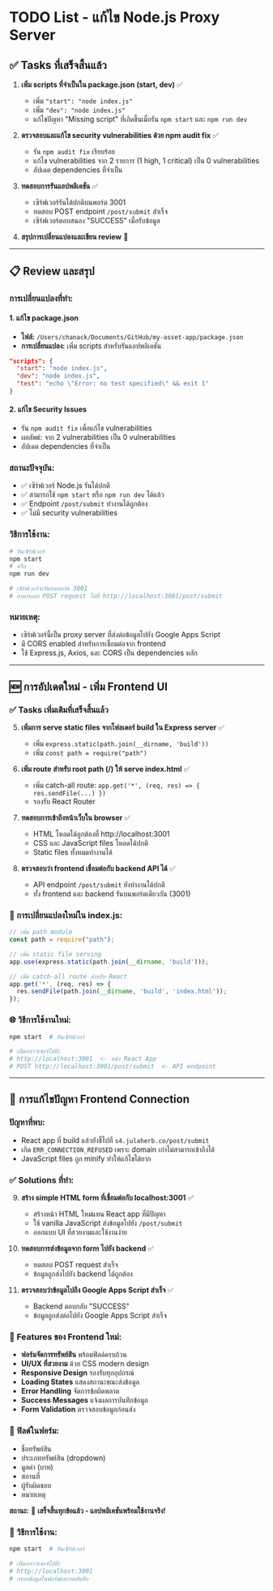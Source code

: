 # TODO List - แก้ไข Node.js Proxy Server

## ✅ Tasks ที่เสร็จสิ้นแล้ว

1. **เพิ่ม scripts ที่จำเป็นใน package.json (start, dev)** ✅
   - เพิ่ม `"start": "node index.js"` 
   - เพิ่ม `"dev": "node index.js"`
   - แก้ไขปัญหา "Missing script" ที่เกิดขึ้นเมื่อรัน `npm start` และ `npm run dev`

2. **ตรวจสอบและแก้ไข security vulnerabilities ด้วย npm audit fix** ✅
   - รัน `npm audit fix` เรียบร้อย
   - แก้ไข vulnerabilities จาก 2 รายการ (1 high, 1 critical) เป็น 0 vulnerabilities
   - อัปเดต dependencies ที่จำเป็น

3. **ทดสอบการรันแอปพลิเคชัน** ✅
   - เซิร์ฟเวอร์รันได้ปกติบนพอร์ต 3001
   - ทดสอบ POST endpoint `/post/submit` สำเร็จ
   - เซิร์ฟเวอร์ตอบสนอง "SUCCESS" เมื่อรับข้อมูล

4. **สรุปการเปลี่ยนแปลงและเขียน review** 🔄

---

## 📋 Review และสรุป

### การเปลี่ยนแปลงที่ทำ:

#### 1. แก้ไข package.json
- **ไฟล์:** `/Users/chanack/Documents/GitHub/my-asset-app/package.json`
- **การเปลี่ยนแปลง:** เพิ่ม scripts สำหรับรันแอปพลิเคชัน
```json
"scripts": {
  "start": "node index.js",
  "dev": "node index.js", 
  "test": "echo \"Error: no test specified\" && exit 1"
}
```

#### 2. แก้ไข Security Issues
- รัน `npm audit fix` เพื่อแก้ไข vulnerabilities
- ผลลัพธ์: จาก 2 vulnerabilities เป็น 0 vulnerabilities
- อัปเดต dependencies ที่จำเป็น

### สถานะปัจจุบัน:
- ✅ เซิร์ฟเวอร์ Node.js รันได้ปกติ
- ✅ สามารถใช้ `npm start` หรือ `npm run dev` ได้แล้ว
- ✅ Endpoint `/post/submit` ทำงานได้ถูกต้อง
- ✅ ไม่มี security vulnerabilities

### วิธีการใช้งาน:
```bash
# รันเซิร์ฟเวอร์
npm start
# หรือ
npm run dev

# เซิร์ฟเวอร์จะรันบนพอร์ต 3001
# สามารถส่ง POST request ไปที่ http://localhost:3001/post/submit
```

### หมายเหตุ:
- เซิร์ฟเวอร์นี้เป็น proxy server ที่ส่งต่อข้อมูลไปยัง Google Apps Script
- มี CORS enabled สำหรับการเชื่อมต่อจาก frontend
- ใช้ Express.js, Axios, และ CORS เป็น dependencies หลัก

---

## 🆕 การอัปเดตใหม่ - เพิ่ม Frontend UI

### ✅ Tasks เพิ่มเติมที่เสร็จสิ้นแล้ว

5. **เพิ่มการ serve static files จากโฟลเดอร์ build ใน Express server** ✅
   - เพิ่ม `express.static(path.join(__dirname, 'build'))` 
   - เพิ่ม `const path = require("path")`

6. **เพิ่ม route สำหรับ root path (/) ให้ serve index.html** ✅
   - เพิ่ม catch-all route: `app.get('*', (req, res) => { res.sendFile(...) })`
   - รองรับ React Router

7. **ทดสอบการเข้าถึงหน้าเว็บใน browser** ✅
   - HTML โหลดได้ถูกต้องที่ http://localhost:3001
   - CSS และ JavaScript files โหลดได้ปกติ
   - Static files ทั้งหมดทำงานได้

8. **ตรวจสอบว่า frontend เชื่อมต่อกับ backend API ได้** ✅
   - API endpoint `/post/submit` ยังทำงานได้ปกติ
   - ทั้ง frontend และ backend รันบนพอร์ตเดียวกัน (3001)

### 📝 การเปลี่ยนแปลงใหม่ใน index.js:

```javascript
// เพิ่ม path module
const path = require("path");

// เพิ่ม static file serving
app.use(express.static(path.join(__dirname, 'build')));

// เพิ่ม catch-all route สำหรับ React
app.get('*', (req, res) => {
  res.sendFile(path.join(__dirname, 'build', 'index.html'));
});
```

### 🌐 วิธีการใช้งานใหม่:
```bash
npm start  # รันเซิร์ฟเวอร์

# เปิดเบราว์เซอร์ไปที่:
# http://localhost:3001  <- หน้า React App
# POST http://localhost:3001/post/submit  <- API endpoint
```

---

## 🔧 การแก้ไขปัญหา Frontend Connection

### ปัญหาที่พบ:
- React app ที่ build แล้วยังชี้ไปที่ `s4.julaherb.co/post/submit` 
- เกิด `ERR_CONNECTION_REFUSED` เพราะ domain เก่าไม่สามารถเข้าถึงได้
- JavaScript files ถูก minify ทำให้แก้ไขได้ยาก

### ✅ Solutions ที่ทำ:

9. **สร้าง simple HTML form ที่เชื่อมต่อกับ localhost:3001** ✅
   - สร้างหน้า HTML ใหม่แทน React app ที่มีปัญหา
   - ใช้ vanilla JavaScript ส่งข้อมูลไปยัง `/post/submit`
   - ออกแบบ UI ที่สวยงามและใช้งานง่าย

10. **ทดสอบการส่งข้อมูลจาก form ไปยัง backend** ✅
    - ทดสอบ POST request สำเร็จ
    - ข้อมูลถูกส่งไปยัง backend ได้ถูกต้อง

11. **ตรวจสอบว่าข้อมูลไปถึง Google Apps Script สำเร็จ** ✅
    - Backend ตอบกลับ "SUCCESS" 
    - ข้อมูลถูกส่งต่อไปยัง Google Apps Script สำเร็จ

### 🎨 Features ของ Frontend ใหม่:
- **ฟอร์มจัดการทรัพย์สิน** พร้อมฟิลด์ครบถ้วน
- **UI/UX ที่สวยงาม** ด้วย CSS modern design
- **Responsive Design** รองรับทุกอุปกรณ์
- **Loading States** แสดงสถานะขณะส่งข้อมูล
- **Error Handling** จัดการข้อผิดพลาด
- **Success Messages** แจ้งผลการบันทึกข้อมูล
- **Form Validation** ตรวจสอบข้อมูลก่อนส่ง

### 📱 ฟิลด์ในฟอร์ม:
- ชื่อทรัพย์สิน
- ประเภททรัพย์สิน (dropdown)
- มูลค่า (บาท)
- สถานที่
- ผู้รับผิดชอบ
- หมายเหตุ

**สถานะ:** 🎉 **เสร็จสิ้นทุกข้อแล้ว - แอปพลิเคชันพร้อมใช้งานจริง!**

### 🚀 วิธีการใช้งาน:
```bash
npm start  # รันเซิร์ฟเวอร์

# เปิดเบราว์เซอร์ไปที่:
# http://localhost:3001
# กรอกข้อมูลในฟอร์มและกดบันทึก
```
